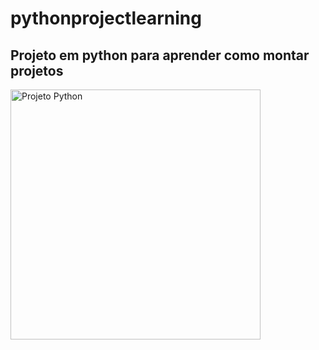 # pythonprojectlearning

## Projeto em python para aprender como montar projetos 

<p align="left">
  <a href="hhttps://www.linkedin.com/in/wanderleyjunior/">
  <img src="https://xerpay.com.br/blog/wp-content/uploads/sites/2/2019/11/modelo-de-projeto.jpg" width="400" title="Projeto Python">
  
</p>
